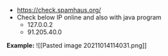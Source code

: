 * https://check.spamhaus.org/
* Check below IP online and also with java program
	* 127.0.0.2
	* 91.205.40.0

**Example:**
![[Pasted image 20211014114031.png]]